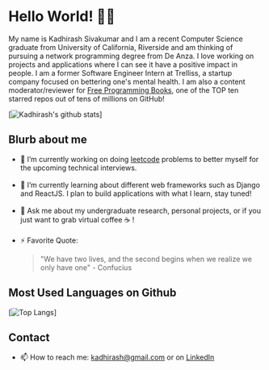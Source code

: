 # Hello World! 👋🏽
My name is Kadhirash Sivakumar and I am a recent Computer Science graduate from University of California, Riverside and am thinking of pursuing a network programming degree from De Anza. I love working on projects and applications where I can see it have a positive impact in people. I am a former Software Engineer Intern at Trelliss, a startup company focused on bettering one's mental health. I am also a content moderator/reviewer for [Free Programming Books](https://github.com/EbookFoundation/free-programming-books), one of the TOP ten starred repos out of tens of millions on GitHub!

[![Kadhirash's github stats](https://github-readme-stats.vercel.app/api?username=kadhirash&count_private=true&show_icons=true&theme=dracula)]

## Blurb about me
- 🔭 I’m currently working on doing [leetcode](https://github.com/kadhirash/leetcode) problems to better myself for the upcoming technical interviews. <br> </br>
- 🌱 I’m currently learning about different web frameworks such as Django and ReactJS. I plan to build applications with what I learn, stay tuned! <br> </br>
- 💬 Ask me about my undergraduate research, personal projects, or if you just want to grab virtual coffee ☕️ !<br> </br>
- ⚡ Favorite Quote: 
  > "We have two lives, and the second begins when we realize we only have one" - Confucius

## Most Used Languages on Github
<!--
 <details close> 

<summary> Most Used Languages on Github </summary>
<!--   <br>
  <p> <img alt = "Python" src = "https://user-images.githubusercontent.com/10100659/87767851-240a4800-c7d0-11ea-932b-e132259432c6.jpg" </p> <p> <img alt = "C++" src = "https://user-images.githubusercontent.com/10100659/87767581-b6f6b280-c7cf-11ea-807c-e6385c044580.jpg"></p> <p> <img alt = "Java" src = "https://user-images.githubusercontent.com/10100659/87768147-90854700-c7d0-11ea-929e-18c1d53bd58d.png"</p><p> <img alt = "JS" src = "https://user-images.githubusercontent.com/10100659/87768841-9b8ca700-c7d1-11ea-953d-2c92b3913e36.png" </p> <p> <img alt = "MATLAB" src = "https://user-images.githubusercontent.com/10100659/87768676-5ff1dd00-c7d1-11ea-8452-70972cd12ce4.png"</p> 
 </details> 
 -->
 [![Top Langs](https://github-readme-stats.vercel.app/api/top-langs/?username=kadhirash&layout=compact)]
  

## Contact

- 📫  How to reach me: kadhirash@gmail.com or on [LinkedIn](https://www.linkedin.com/in/kadhirash/)


<!--
**kadhirash/kadhirash** is a ✨ _special_ ✨ repository because its `README.md` (this file) appears on your GitHub profile.


- 😄 Pronouns: ...
-->
